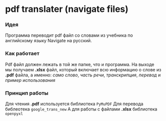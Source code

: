 # pdf translater (navigate files)
### Идея
Программа переводит pdf файл со словами из учебника по 
английскому языку Navigate на русский. 
### Как работает
Pdf файл должен лежать в той же папке, что и программа.
На выходе мы получаем **.xlsx** файл, который включает 
всю информацию о слове из **.pdf** файла, а именно: *само слово*,
*часть речи*, *транскрипция*, *перевод* и *пример использования*
### Принцип работы
Для чтения **.pdf** используется библиотека `PyMuPDF`
Для перевода библеотека `google_trans_new`
А для работы с файлами **.xlsx** библиотека `openpyxl`
